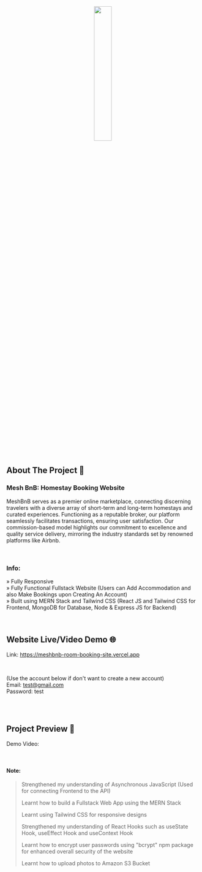 <div align='center'><img style="width:30%" src= https://github.com/CodeWithSomesh/Room-Booking-Site-MERN/assets/123357802/2d92ab14-7679-4ff3-9171-80845ac774df
 target='_blank' /></div>


<h2>About The Project 📖</h2>
<h3>Mesh BnB: Homestay Booking Website</h3>
<p>MeshBnB serves as a premier online marketplace, connecting discerning travelers with a diverse array of short-term and long-term homestays and curated experiences. Functioning as a reputable broker, our platform seamlessly facilitates transactions, ensuring user satisfaction. Our commission-based model highlights our commitment to excellence and quality service delivery, mirroring the industry standards set by renowned platforms like Airbnb. </p>

<br>

<h3>Info:</h3>
» Fully Responsive
<br>
» Fully Functional Fullstack Website (Users can Add Accommodation and also Make Bookings upon Creating An Account)
<br>
» Built using MERN Stack and Tailwind CSS (React JS and Tailwind CSS for Frontend, MongoDB for Database, Node & Express JS for Backend)

<br>
<br>
<br>

## Website Live/Video Demo 🌐
Link: https://meshbnb-room-booking-site.vercel.app

<br>

(Use the account below if don't want to create a new account) <br>
Email: test@gmail.com <br>
Password: test

<br>
<br>

<h2>Project Preview 📸</h2>
Demo Video: 

<br>
<br>
<br>

#### Note:
> Strengthened my understanding of Asynchronous JavaScript (Used for connecting Frontend to the API)
> 
> Learnt how to build a Fullstack Web App using the MERN Stack
>
> Learnt using Tailwind CSS for responsive designs
>
> Strengthened my understanding of React Hooks such as useState Hook, useEffect Hook and useContext Hook
>
> Learnt how to encrypt user passwords using "bcrypt" npm package for enhanced overall security of the website
>
> Learnt how to upload photos to Amazon S3 Bucket 



